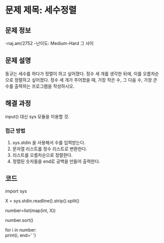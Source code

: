 # 문제 제목: 세수정렬

## 문제 정보
-naj.am/2752
-난이도: Medium-Hard 그 사이

## 문제 설명
동규는 세수를 하다가 정렬이 하고 싶어졌다.
정수 세 개를 생각한 뒤에, 이를 오름차순으로 정렬하고 싶어졌다.
정수 세 개가 주어졌을 때, 가장 작은 수, 그 다음 수, 가장 큰 수를 출력하는 프로그램을 작성하시오.

## 해결 과정
input() 대신 sys 모듈을 이용할 것.

### 접근 방법
1. sys.stdin 을 사용해서 수를 입력받는다.
2. 문자열 리스트를 정수 리스트로 변환한다.
3. 리스트를 오름차순으로 정렬한다.
4. 정렬된 숫자들을 end로 공백을 만들어 출력한다.

## 코드
import sys  

X = sys.stdin.readline().strip().split()  

number=list(map(int, X))  

number.sort()  

for i in number:  
    print(i, end=' ')  
